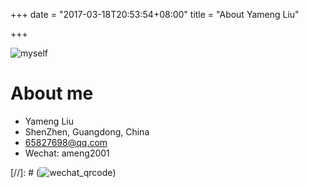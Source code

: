 +++
date = "2017-03-18T20:53:54+08:00"
title = "About Yameng Liu"

+++

![myself](http://osnp0r3pt.bkt.clouddn.com/717174.jpg)

# About me

- Yameng Liu
- ShenZhen, Guangdong, China
- 65827698@qq.com
- Wechat: ameng2001

[//]: # (![wechat_qrcode](http://olz1di9xf.bkt.clouddn.com/wechat-qrcode-20170627.jpg))